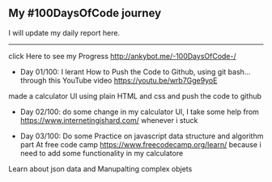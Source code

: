 
## My #100DaysOfCode journey

I will update my daily report here.

-------------------------------------------------------
click Here to see my Progress  http://ankybot.me/-100DaysOfCode-/

* Day 01/100: 
I lerant How to Push the Code to Github, using git bash... through this YouTube video https://youtu.be/wrb7Gge9yoE

made a calculator UI using plain HTML and css and push the code to github

* Day 02/100:
do some change in my calculator UI, I take some help from https://www.internetingishard.com/ whenever i stuck  

* Day 03/100:
Do some Practice on javascript data structure and algorithm part At free code camp https://www.freecodecamp.org/learn/
because i need to add some functionality in my calculatore

Learn about json data and Manupalting complex objets






 
